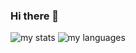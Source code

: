 ### Hi there 👋

<img  alt = 'my stats' src = 'https://github-readme-stats.vercel.app/api?username=HansTtito&show_icons=true&theme=dark#gh-dark-mode-only'/>
<img  alt = 'my languages' src = 'https://github-readme-stats.vercel.app/api/top-langs/?username=HansTtito&langs_count=8&layout=compact'/>
<!--
**HansTtito/HansTtito** is a ✨ _special_ ✨ repository because its `README.md` (this file) appears on your GitHub profile.

Here are some ideas to get you started:

- 🔭 I’m currently working on ...
- 🌱 I’m currently learning ...
- 👯 I’m looking to collaborate on ...
- 🤔 I’m looking for help with ...
- 💬 Ask me about ...
- 📫 How to reach me: ...
- 😄 Pronouns: ...
- ⚡ Fun fact: ...
-->
